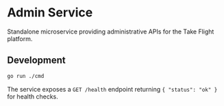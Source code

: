 # Admin Service

Standalone microservice providing administrative APIs for the Take Flight platform.

## Development

```bash
go run ./cmd
```

The service exposes a `GET /health` endpoint returning `{ "status": "ok" }` for health checks.
